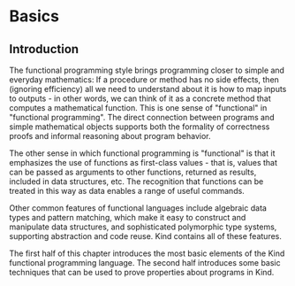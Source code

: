 # Basics

## Introduction

The functional programming style brings programming closer to simple and everyday
mathematics: If a procedure or method has no side effects, then (ignoring efficiency)
all we need to understand about it is how to map inputs to outputs - in other words,
we can think of it as a concrete method that computes a mathematical function.
This is one sense of "functional" in "functional programming". The direct connection
between programs and simple mathematical objects supports both the formality of
correctness proofs and informal reasoning about program behavior.

The other sense in which functional programming is "functional" is that it emphasizes
the use of functions as first-class values - that is, values that can be passed as
arguments to other functions, returned as results, included in data structures, etc.
The recognition that functions can be treated in this way as data enables a range of
useful commands.

Other common features of functional languages include algebraic data types and pattern
matching, which make it easy to construct and manipulate data structures, and sophisticated
polymorphic type systems, supporting abstraction and code reuse. Kind contains all of these
features.

The first half of this chapter introduces the most basic elements of the Kind functional
programming language. The second half introduces some basic techniques that can be used
to prove properties about programs in Kind.
